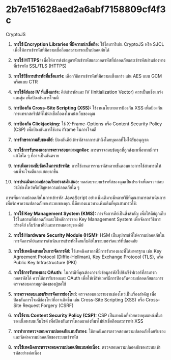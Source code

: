 # 2b7e151628aed2a6abf7158809cf4f3c
CryptoJS
1. **การใช้ Encryption Libraries ที่มีความน่าเชื่อถือ:** ใช้ไลบรารีเช่น CryptoJS หรือ SJCL เพื่อให้การเข้ารหัสที่มีความเชื่อถือและสามารถเป็นปลอดภัยได้

2. **การใช้ HTTPS:** เพื่อให้การส่งข้อมูลรหัสเข้ารหัสและถอดรหัสที่ปลอดภัยและเข้ารหัสผ่านช่องทางที่เข้ารหัส SSL/TLS (HTTPS)

3. **การใช้วิธีการเข้ารหัสที่แข็งแกร่ง:** เลือกวิธีการเข้ารหัสที่มีความแข็งแกร่ง เช่น AES แบบ GCM หรือแบบ CTR

4. **การใช้คีย์และ IV ที่แข็งแกร่ง:** คีย์เข้ารหัสและ IV (Initialization Vector) ควรเป็นแข็งแกร่งและสุ่ม เพื่อป้องกันการโจมตี

5. **การป้องกัน Cross-Site Scripting (XSS):** ใช้งานนโยบายการป้องกัน XSS เพื่อป้องกันการแทรกสคริปต์ที่ไม่น่าเชื่อถือลงในหน้าเว็บของคุณ

6. **การป้องกัน Clickjacking:** ใช้ X-Frame-Options หรือ Content Security Policy (CSP) เพื่อป้องกันการใช้งาน iframe ในการโจมตี

7. **การรักษาความลับของคีย์:** ป้องกันคีย์เข้ารหัสจากการเข้าถึงโดยบุคคลที่ไม่ได้รับอนุญาต

8. **การใช้การรับรองและการตรวจสอบความถูกต้อง:** การตรวจสอบข้อมูลที่ถูกส่งมาเพื่อหากมีการแก้ไขใด ๆ ที่อาจเป็นอันตราย

9. **การเพิ่มความซับซ้อนในการเข้ารหัส:** การใช้งานการรวมรหัสหลายขั้นตอนและการใช้สามารถให้คนที่จะโจมตีและแฮกยากขึ้น

10. **การประเมินความปลอดภัยอย่างสม่ำเสมอ:** ทดสอบระบบเข้ารหัสของคุณเป็นประจำเพื่อตรวจสอบว่ามีช่องโหว่หรือปัญหาความปลอดภัยใด ๆ

การเพิ่มความปลอดภัยในการเข้ารหัส JavaScript อย่างเพิ่มเติมจะมีหลายวิธีที่คุณสามารถดำเนินการเพื่อรักษาความปลอดภัยของระบบของคุณ นี่คือบางแนวทางเพิ่มเติมที่คุณสามารถใช้:

1. **การใช้ Key Management System (KMS):** การจัดการคีย์เป็นสิ่งสำคัญ เพื่อให้คีย์ถูกเก็บไว้ในสถานที่ปลอดภัยและใช้หลักการของ Key Management System เพื่อจัดการวิธีการสร้างคีย์ เก็บรักษาคีย์และการหมดอายุของคีย์

2. **การใช้ Hardware Security Module (HSM):** HSM เป็นอุปกรณ์ที่ให้ความปลอดภัยในการจัดการคีย์และการดำเนินการเข้ารหัสโดยเก็บคีย์ในระบบฮาร์ดแวร์ที่ปลอดภัย

3. **การใช้เทคนิคสากลในการจัดการคีย์:** ใช้เทคนิคสากลที่มีการรับรองและที่ได้มาตรฐาน เช่น Key Agreement Protocol (Diffie-Hellman), Key Exchange Protocol (TLS), หรือ Public Key Infrastructure (PKI)

4. **การใช้การรับรองและ OAuth:** ในกรณีที่คุณต้องการส่งข้อมูลรหัสไปยังเซิร์ฟเวอร์ที่สามารถถอดรหัสได้ ควรใช้การรับรองและ OAuth เพื่อให้เซิร์ฟเวอร์มีการป้องกันความปลอดภัยและการตรวจสอบความถูกต้องของผู้ขอใช้

5. **การตรวจสอบและบริหารจัดการช่องโหว่:** ตรวจสอบและรายงานช่องโหว่เป็นเรื่องสำคัญ เพื่อป้องกันการโจมตีช่องโหว่ที่อาจเกิดขึ้น เช่น Cross-Site Scripting (XSS) หรือ Cross-Site Request Forgery (CSRF)

6. **การใช้งาน Content Security Policy (CSP):** CSP เป็นเทคนิคที่ช่วยควบคุมแหล่งที่มาของเนื้อหาบนเว็บไซต์ เพื่อป้องกันการโหลดแหล่งที่มาไม่น่าเชื่อถือและการทำ XSS

7. **การทำการตรวจสอบความปลอดภัยแบบรับรอง:** ใช้เทคนิคการตรวจสอบความปลอดภัยโดยรับรองและวัดค่าความปลอดภัยของระบบเข้ารหัส

8. **การใช้เทคนิคการตรวจสอบความปลอดภัยแบบต่อเนื่อง:** ตรวจสอบความปลอดภัยของระบบเข้ารหัสอย่างต่อเนื่อง
